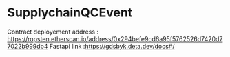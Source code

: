 # SupplychainQCEvent

Contract deployement address : https://ropsten.etherscan.io/address/0x294befe9cd6a95f5762526d7420d77022b999db4
Fastapi link :https://gdsbyk.deta.dev/docs#/



